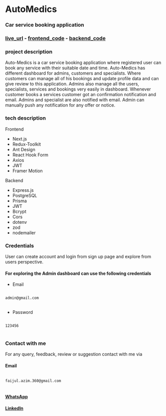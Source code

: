 # AutoMedics

### Car service booking application

### [live_url](https://auto-medics.vercel.app) - [frontend_code](https://github.com/AzimChowdhury/auto-medics-frontend) - [backend_code](https://github.com/AzimChowdhury/auto-medics-backend)

### project description

Auto-Medics is a car service booking application where registered user can book any service with their suitable date and time. Auto-Medics has different dashboard for admins, customers and specialists. Where customers can manage all of his bookings and update profile data and can give review to this application. Admins also manage all the users, specialists, services and bookings very easily in dashboard. Whenever customer books a services customer got an confirmation notification and email. Admins and specialist are also notified with email. Admin can manually push any notification for any offer or notice.

### tech description

Frontend

- Next.js
- Redux-Toolkit
- Ant Design
- React Hook Form
- Axios
- JWT
- Framer Motion

Backend

- Express.js
- PostgreSQL
- Prisma
- JWT
- Bcrypt
- Cors
- dotenv
- zod
- nodemailer

### Credentials

User can create account and login from sign up page and explore from users perspective.

#### For exploring the Admin dashboard can use the following credentials

- Email
<pre>
<code id="code-to-copy">
admin@gmail.com
</code>
</pre>

- Password 
<pre>
<code id="code-to-copy">
123456
</code>
</pre>





### Contact with me

For any query, feedback, review or suggestion contact with me via

#### Email  
<pre>
<code id="code-to-copy">
faijul.azim.360@gmail.com 
</code>
</pre>

#### [WhatsApp](https://api.whatsapp.com/send?phone=8801585449223) 
#### [LinkedIn](https://www.linkedin.com/in/faijul-azim)
